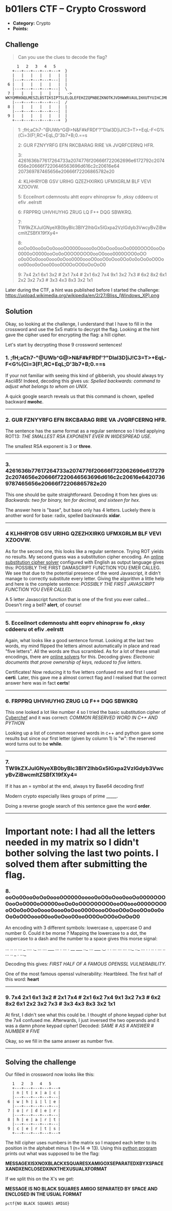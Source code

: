 # b01lers CTF – Crypto Crossword

* **Category:** Crypto
* **Points:** 

## Challenge

>Can you use the clues to decode the flag?

```
     1   2   3   4   5
   +---+---+---+---+---+  }
   |   |   |   |   |   |  |   
   |---+---+---+---+---|  |     
 6 |   |   |   |   |   |  |
   |---+---+---+---+---|  \
 7 |   |   |   |   |   |   -> WKYQMRKNQLMESZLBSTIKSIPTSLELQLEFEHZZQPNBEZKNOTKJVDHWWRVAULIHXUTYUIHCJMEIXTHDVWCANBMHS
   |---+---+---+---+---|  /   
 8 |   |   |   |   |   |  |
   |---+---+---+---+---|  |
 9 |   |   |   |   |   |  |
   +---+---+---+---+---+  }

```
> 
> 1: ;fH;aCh7-"@UWb^G@>N&F#kFRDf'?"DIal3D]iJ!C3=T>+EqL-F<G%(Ci=3(F!,RC+EqL;D'3b7+B;0.==s
>
> 2: GUR FZNYYRFG EFN RKCBARAG RIRE VA JVQRFCERNQ HFR.
>
> 3: 4261636b77617264733a2074776f20666f722062696e6172792c2074656e20666f7220646563696d616c2c20616e64
>    207369787465656e20666f72206865782e20
>
> 4: KLHHRYOB GSV URIHG QZEZHXIRKG UFMXGRLM BLF VEVI XZOOVW.
>
> 5: Ecceilnort cdemnostu ahtt eoprv ehinoprsw fo ,eksy cddeeru ot efiv .eelrstt
>
> 6: FRPPRQ UHVHUYHG ZRUG LQ F++ DQG SBWKRQ.
>
> 7: TW9kZXJuIGNyeXB0byBlc3BlY2lhbGx5IGxpa2VzIGdyb3VwcyBvZiBwcmltZSBfX19fXy4=
>
> 8: ooOo00oo0oOo0ooo0O0000oooo0oO0oOoo0ooOo0000OOO0ooOo0000oO0000ooOo0oO0OO0OOO0ooO0ooo0000OOO0oOO
>    o0o0Oo0ooo0ooo0oOoo0000oooO0ooO0oOoo0Oo0o0oOo0oO0Oooo00oo0oOoo00oo0O0OoOO0oOoOoO0
>
> 9: 7x4 2x1 6x1 3x2 # 2x1 7x4 # 2x1 6x2 7x4 9x1 3x2 7x3 # 6x2 8x2 6x1 2x2 3x2 7x3 # 3x3 4x3 8x3 3x2 
>    1x1
>

Later during the CTF, a hint was published before I started the challenge:
https://upload.wikimedia.org/wikipedia/en/2/27/Bliss_(Windows_XP).png

## Solution
Okay, so looking at the challenge, I understand that I have to fill in the crossword and use the 5x5 matrix to decrypt the flag. Looking at the hint gave the cipher used for encrypting the flag: a hill cipher.

Let's start by decrypting those 9 crossword sentences!
### 1. ;fH;aCh7-"@UWb^G@>N&F#kFRDf'?"DIal3D]iJ!C3=T>+EqL-F<G%(Ci=3(F!,RC+EqL;D'3b7+B;0.==s
If your not familiar with seeing this kind of gibberish, you should always try Ascii85! Indeed, decoding this gives us:
*Spelled backwards: command to adjust what belongs to whom on UNIX.*

A quick google search reveals us that this command is chown, spelled backward **nwohc**.

---
### 2. GUR FZNYYRFG EFN RKCBARAG RIRE VA JVQRFCERNQ HFR.
The sentence has the same format as a regular sentence so I tried applying ROT13:
*THE SMALLEST RSA EXPONENT EVER IN WIDESPREAD USE.*

The smallest RSA exponent is 3 or **three**.

---
### 3. 4261636b77617264733a2074776f20666f722062696e6172792c2074656e20666f7220646563696d616c2c20616e64207369787465656e20666f72206865782e20
This one should be quite straightforward. Decoding it from hex gives us:
*Backwards: two for binary, ten for decimal, and sixteen for hex.*

The answer here is "base", but base only has 4 letters. Luckely there is another word for base: radix, spelled backwards **xidar**.

---
### 4 KLHHRYOB GSV URIHG QZEZHXIRKG UFMXGRLM BLF VEVI XZOOVW.
As for the second one, this looks like a regular sentence. Trying ROT yields no results.
My second guess was a substitution cipher encoding. An [online substitution cipher solver](https://www.guballa.de/substitution-solver) configured with English as output language gives this: POSSIBLY THE FIRST DAMASCRIPT FUNCTION YOU EMER CALLEG. We see that due to the potential presence of the word Javascript, it didn't manage to correctly substitute every letter. Giving the algorithm a little help and here is the complete sentence: 
*POSSIBLY THE FIRST JAVASCRIPT FUNCTION YOU EVER CALLED.*

A 5 letter Javascript function that is one of the first you ever called... Doesn't ring a bell? **alert**, of course!

---
### 5. Ecceilnort cdemnostu ahtt eoprv ehinoprsw fo ,eksy cddeeru ot efiv .eelrstt
Again, what looks like a good sentence format. Looking at the last two words, my mind flipped the letters almost automatically in place and read "five letters".
All the words are thus scrambled. As for a lot of these small encodings, there are [online solvers](https://www.dcode.fr/shuffled-letters) for this.
Decoding gives:
*Electronic documents that prove ownership of keys, reduced to five letters.*

Certificates!
Now reducing it to five letters confused me and first I used **certi**. Later, this gave me a almost correct flag and I realised that the correct answer here was in fact **certs**!

---
### 6. FRPPRQ UHVHUYHG ZRUG LQ F++ DQG SBWKRQ
This one looked a lot like number 4 so I tried the basic substitution cipher of [Cyberchef](https://gchq.github.io/CyberChef/) and it was correct:
*COMMON RESERVED WORD IN C++ AND PYTHON*

Looking up a list of common reserved words in c++ and python gave some results but since our first letter (given by column 1) is "w": the reserved word turns out to be **while**.

---
### 7. TW9kZXJuIGNyeXB0byBlc3BlY2lhbGx5IGxpa2VzIGdyb3VwcyBvZiBwcmltZSBfX19fXy4=
If it has an = symbol at the end, always try Base64 decoding first!

Modern crypto especially likes groups of prime _____.

Doing a reverse google search of this sentence gave the word **order**.

---
# Important note: I had all the letters needed in my matrix so I didn't bother solving the last two points. I solved them after submitting the flag.

### 8. ooOo00oo0oOo0ooo0O0000oooo0oO0oOoo0ooOo0000OOO0ooOo0000oO0000ooOo0oO0OO0OOO0ooO0ooo0000OOO0oOOo0o0Oo0ooo0ooo0oOoo0000oooO0ooO0oOoo0Oo0o0oOo0oO0Oooo00oo0oOoo00oo0O0OoOO0oOoOoO0
An encoding with 3 different symbols: lowercase o, uppercase O and number 0. Could it be morse ? Mapping the lowercase to a dot, the uppercase to a dash and the number to a space gives this morse signal: 

.._.  .. ._. ... _    .... ._ ._.. .._.    ___ .._.    ._    .._. ._ __ ___ .._ ...    ___ .__. . _. ... ... ._..    ..._ .._ ._.. _. . ._. ._ _...  .. ._..  .. _ _.__ ._._._

Decoding this gives: *FIRST HALF OF A FAMOUS OPENSSL VULNERABILITY.*

One of the most famous openssl vulnerability: Heartbleed. The first half of this word: **heart**

---
### 9. 7x4 2x1 6x1 3x2 # 2x1 7x4 # 2x1 6x2 7x4 9x1 3x2 7x3 # 6x2 8x2 6x1 2x2 3x2 7x3 # 3x3 4x3 8x3 3x2 1x1
At first, I didn't see what this could be. I thought of phone keypad cipher but the 7x4 confused me. Afterwards, I just inversed the two operands and it was a damn phone keypad cipher! Decoded: *SAME # AS # ANSWER # NUMBER # FIVE*

Okay, so we fill in the same answer as number five.

---
## Solving the challenge
Our filled in crossword now looks like this:

```
   1   2   3   4   5
   +---+---+---+---+---+
   | n | t | x | a | c |
   |---+---+---+---+---|
 6 | w | h | i | l | e |
   |---+---+---+---+---|
 7 | o | r | d | e | r |
   |---+---+---+---+---|
 8 | h | e | a | r | t |
   |---+---+---+---+---|
 9 | c | e | r | t | s |
   +---+---+---+---+---+

```

The hill cipher uses numbers in the matrix so I mapped each letter to its position in the alphabet minus 1 (n=14 => 13).
Using this [python program](solve.py) prints out what was supposed to be the flag:

**MESSAGEXISXNOXBLACKXSQUARESXAMIGOXSEPARATEDXBYXSPACEXANDXENCLOSEDXINXTHEXUSUALXFORMAT**

If we split this on the X's we get: 

**MESSAGE IS NO BLACK SQUARES AMIGO SEPARATED BY SPACE AND ENCLOSED IN THE USUAL FORMAT**

```
pctf{NO BLACK SQUARES AMIGO}
```